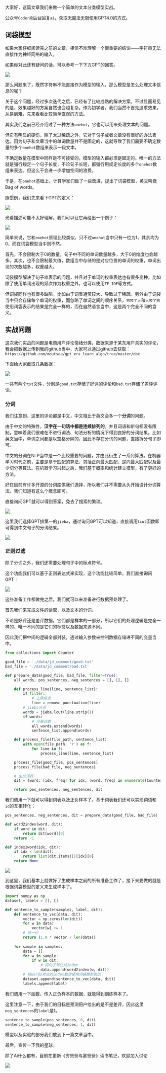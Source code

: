 大家好，这篇文章我们来做一个简单的文本分类模型实战。


公众号`Coder梁`后台回复`ai`，获取无魔法无限使用GPT4.0的方式。



## 词袋模型



如果大家仔细阅读完之前的文章，相信不难理解一个很重要的结论——字符串无法直接作为神经网络的输入。



如果你对此还有疑问的话，可以参考一下下方GPT的回答。



![](https://moutsea-blog.oss-cn-hangzhou.aliyuncs.com/image-20240317221505226.png)



那么问题来了，既然字符串不能直接作为模型的输入，那么模型是怎么处理文本信息的呢？



关于这个问题，经过多次迭代之后，已经有了比较成熟的解决方案。不过显而易见的是，效果越好的方案自然也会越复杂。作为初学者，我们当然不首先追求效果，从易到难，先来看看比较简单直观的方法。



其实我们之前已经介绍过了一种方法`onehot`，它也可以用来处理文本的问题。


但它有明显的硬伤，除了太过稀疏之外，它对于句子或者文章没有很好的办法表达。因为句子和文章当中的单词数量并不是固定的，这就导致了我们需要不确定数量的多个`onehot`数组来表示一段文本。


不确定数量在模型中同样是不可接受的，模型的输入都必须是固定的。唯一的方法就是强行规定一个句子长度，不论句子长短，都强行用规定长度的多个`onehot`数组来表达。但这么干会进一步增加空间的浪费。



于是，在`onehot`基础上，计算学家们做了一些改进，提出了词袋模型，英文叫做Bag of words。



照惯例，我们先来看下GPT的定义：



![](https://moutsea-blog.oss-cn-hangzhou.aliyuncs.com/image-20240317231115323.png)



光看描述可能不太好理解，我们可以让它再给出一个例子：



![](https://moutsea-blog.oss-cn-hangzhou.aliyuncs.com/image-20240317231248791.png)



简单来说，它和`onehot`原理比较类似，只不过`onehot`当中只有一位为1，其余均为0，而在词袋模型当中则不然。


首先，不会限制大于0的数量，句子中不同的单词数量越多，大于0的维度也会越多。其次，也不会限制最大值，数组当中存储的是对应位置的单词的权重，单词出现的次数越多，权重越大。



词袋模型解决了句子难表示的问题，并且对于单词的权重表达也有很多变种。比如除了使用单词出现的频次作为权重之外，也可以使用`TF-IDF`等方式。



但词袋同样也有很多缺陷。比如由于词表通常较大，导致过于稀疏。另外由于词袋当中只会存储每个单词的权重，而忽略了单词之间的顺序关系，`狗咬了人`和`人咬了狗`使用词袋表示的结果是完全一样的，而在自然语言当中，这是两个完全不同的含义。



## 实战问题



这次我们实战的问题是电商用户评论情绪分类，数据来源于某东用户真实的评论，我会把数据上传到我的github当中，大家可以通过github去获取：`https://github.com/moutsea/gpt_era_learn_algo/tree/master/doc`



下面给大家截取几条数据：



![](https://moutsea-blog.oss-cn-hangzhou.aliyuncs.com/image-20240318223529870.png)



一共有两个`txt`文件，分别是`good.txt`存储了好评的评论和`bad.txt`存储了差评评论。



### 分词



我们注意到，这里的评论都是中文，中文相比于英文会多一个**分词**的问题。



由于中文的特殊性，**汉字在一句话中都是连续排列的**。并且词语和断句都没有限制，意味着我们很难在不进行词法、句法分析的情况下得到良好的分词结果。比如英文当中，单词之间都是以空格分隔的，因此不存在分词的问题，直接拆分句子即可。



中文的分词在NLP当中是一个比较重要的问题，并由此衍生了一系列算法。在机器学习时代之前，主要是基于匹配的算法，包括正向最大匹配、逆向最大匹配以及最少切分等算法。在机器学习兴起之后，我们基于概率和统计建立模型，有了更好的方法。



好在目前有许多开源的分词库供我们选择，所以我们并不需要从头开始设计分词算法。我们知道有这么个概念即可。



直接询问GPT就可以得到答案，免去了搜索的繁琐。



![](https://moutsea-blog.oss-cn-hangzhou.aliyuncs.com/image-20240318235120369.png)



这里我们选择GPT排第一的`jieba`，通过询问GPT可以知道，直接调用`lcut`函数即可得到中文句子的分词结果。



![](https://moutsea-blog.oss-cn-hangzhou.aliyuncs.com/image-20240318235207859.png)



### 正则过滤



除了分词之外，我们还需要处理句子中的标点符号。



这个功能我们可以基于正则表达式来实现，这个功能比较简单，我们直接询问GPT：



![](https://moutsea-blog.oss-cn-hangzhou.aliyuncs.com/image-20240319000424580.png)



这些准备工作都做完之后，我们就可以来准备进行数据预处理了。



首先我们来完成文件的读取，以及文本的分词。



不论是好评还是差评数据，它们都是样本的一部分，所以它们的处理逻辑是完全一样的，唯一不同的是它们的标签以及数据来源不同。



因此我们把中间的逻辑全部封装，通过输入参数来控制数据存储进不同的变量当中。



```python
from collections import Counter

good_file = './data/jd_comment/good.txt'
bad_file = './data/jd_comment/bad.txt'

def prepare_data(good_file, bad_file, filter=True):
    all_words, pos_sentences, neg_sentences = [], [], []

    def process_line(line, sentence_list):
        if filter:
            # 去除标点
            line = remove_punctuation(line)
        # jieba分词
        words = jieba.lcut(line.strip())
        if words:
            # 全量词表
            all_words.extend(words)
            sentence_list.append(words)

    def process_file(file_path, sentence_list):
        with open(file_path, 'r') as f:
            for line in f:
                process_line(line, sentence_list)

    process_file(good_file, pos_sentences)
    process_file(bad_file, neg_sentences)

    # 生成词表
    dit = {word: [idx, freq] for idx, (word, freq) in enumerate(Counter(all_words).items())}

    return pos_sentences, neg_sentences, dit
```



我们调用一下就可以得到词表以及正负样本了，基于词表我们还可以实现词语和`id`的互相转化：



```python
pos_sentences, neg_sentences, dit = prepare_data(good_file, bad_file)

def word2index(word, dit):
    if word in dit:
        return dit[word][0]
    return -1

def index2word(idx, dit):
    if idx < len(dit):
        return list(dit.items())[idx][0]
    return None
```



![](https://moutsea-blog.oss-cn-hangzhou.aliyuncs.com/image-20240319223627252.png)



到这里，我们基本上就做好了生成样本之前的所有准备工作了，接下来要做的就是根据词袋模型的定义来生成样本了。



```python
import numpy as np
dataset, labels = [], []

def sentence_to_sample(samples, label, dit):
    def sentence_to_vec(data, dit):
        vector = np.zeros(len(dit))
        for w in data:
            vector[w] += 1
        # 归一化
        return (1.0 * vector / len(data))
    
    for sample in samples:
        data = []
        for w in sample:
            if w in dit:
                # 将句子转化成index
                data.append(word2index(w, dit))
        # 将words对应的index数组使用词袋模型表达
        dataset.append(sentence_to_vec(data, dit))
        labels.append(label)
```


我们调用一下函数，传入正负样本的数据，就能得到训练样本了。

这里注意一下，由于我们的目标是预测用户给出的是不是差评，因此这里`neg_sentences`的`label`是1。


```python
sentence_to_sample(pos_sentences, 0, dit)
sentence_to_sample(neg_sentences, 1, dit)
```

模型以及实验的部分我们放到下一篇文章当中。


最后，宣传一下我的星球。



除了Ai什么都有，目前在更新《穷爸爸与富爸爸》读书笔记，欢迎加入讨论



![](https://moutsea-blog.oss-cn-hangzhou.aliyuncs.com/image-20240404143631289.png)